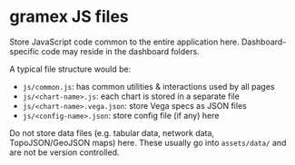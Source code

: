 gramex JS files
================================================================================

Store JavaScript code common to the entire application here.
Dashboard-specific code may reside in the dashboard folders.

A typical file structure would be:

- `js/common.js`:               has common utilities & interactions used by all pages
- `js/<chart-name>.js`:         each chart is stored in a separate file
- `js/<chart-name>.vega.json`:  store Vega specs as JSON files
- `js/<config-name>.json`:      store config file (if any) here

Do not store data files (e.g. tabular data, network data, TopoJSON/GeoJSON maps)
here. These usually go into `assets/data/` and are not be version controlled.
